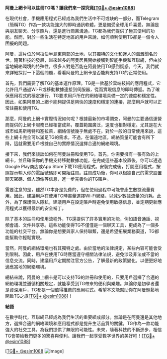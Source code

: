**阿曼上網卡可以註冊TG嗎？讓我們來一探究竟[[TG💪+ @esim1088](https://t.me/s/esim1088)]**

在現代社會，手機應用程式已經成為我們生活中不可或缺的一部分，而Telegram（簡稱TG）作為一款功能強大的即時通訊軟體，更是備受全球用戶喜愛。無論是與朋友聊天、分享照片，還是進行商業溝通，TG都為我們提供了極其便利的功能。然而，對於一些生活在特定地區的用戶來說，如何順利使用TG卻是一個令人困擾的問題。

阿曼，這片位於阿拉伯半島東南部的土地，以其獨特的文化和迷人的海灘聞名於世。隨著科技的發展，越來越多的阿曼居民開始接觸到智能手機和互聯網，但由於當地網絡環境的特殊性，很多人對是否能在阿曼使用TG感到疑惑。今天，我們就來詳細探討一下這個問題，看看阿曼的上網卡是否能夠支持TG的正常使用。

首先，我們需要了解TG的基本運作原理。TG是一款基於雲端技術的應用程式，它允許用戶通過Wi-Fi或移動數據連接到伺服器，從而實現信息的即時傳遞。為了確保應用程式的穩定運行，TG要求用戶所在的網絡環境具備一定的速度和穩定性。因此，如果阿曼的上網卡能夠提供足夠快的速度和穩定的連接，那麼用戶就可以正常註冊和使用TG。

那麼，阿曼的上網卡實際情況如何呢？根據最新的市場調查，阿曼的主要通信運營商提供的上網卡服務已經相當成熟，覆蓋範圍廣泛，速度也相對穩定。尤其是在大城市如馬斯喀特和塞拉萊，網絡信號幾乎無處不在。對於一般的日常使用來說，這些上網卡完全可以滿足TG的需求。不過，在偏遠地區，網絡質量可能會有所下降，這就需要用戶根據自己的實際情況選擇合適的網絡環境。

接下來，我們來談談如何在阿曼註冊和使用TG。首先，你需要擁有一張有效的上網卡，並且確保你的手機支持移動數據功能。在完成這些基本設置後，你可以通過Google Play商店或App Store下載TG應用程式。安裝完成後，打開應用程式，按照提示輸入你的電話號碼即可開始註冊。註冊成功後，你可以根據自己的需求設置聊天密碼、個人頭像等信息，進一步完善你的TG賬戶。

需要注意的是，雖然TG本身是免費的，但在使用過程中可能會產生數據流量費用。因此，建議用戶在使用TG時盡量選擇Wi-Fi網絡，以減少數據流量的消耗。此外，為了保護個人隱私，建議用戶在設定賬戶時避免使用敏感信息，並定期更新應用程式以獲得最新的安全補丁。

除了基本的註冊和使用流程外，TG還提供了許多實用的功能，例如語音通話、視頻會議、文件共享等。這些功能使得TG不僅僅是一個聊天工具，更成為了一個多功能的社交平台。無論你是想要與家人保持聯繫，還是希望拓展業務渠道，TG都能幫助你輕鬆實現。

當然，阿曼的網絡環境也有其獨特之處。由於當地的法律規定，某些內容可能會受到限制。因此，用戶在使用TG時應當遵守相關法律法規，避免涉及非法或不當的信息交流。同時，建議用戶定期關注官方公告，了解最新的政策變化，以便更好地適應當地的網絡環境。

總結來說，阿曼的上網卡是可以支持TG的註冊和使用的，只要用戶選擇了合適的網絡環境並遵循相關規定，就能享受到TG帶來的便利與樂趣。無論你是初學者還是資深用戶，TG都是一個值得推薦的應用程式。希望本文能幫助你在阿曼輕鬆地開啟TG之旅[[TG💪+ @esim1088](https://t.me/s/esim1088)]！

**結語**

在數字時代，互聯網已經成為我們生活的重要組成部分。無論是在阿曼還是其他地方，選擇合適的網絡環境和應用程式都是提升生活品質的關鍵。TG作為一款功能強大的社交工具，為我們提供了無限的可能性。未來，隨著科技的不斷進步，相信TG會帶給我們更多的驚喜與便利。讓我們一起享受數字世界的美好吧！[[TG💪+ @esim1088](https://t.me/s/esim1088)] 

[[TG💪+ @esim1088](https://t.me/s/esim1088) ![Image](https://i.postimg.cc/4NQfJmqS/Snipaste-2025-05-13-00-14-12.png)]